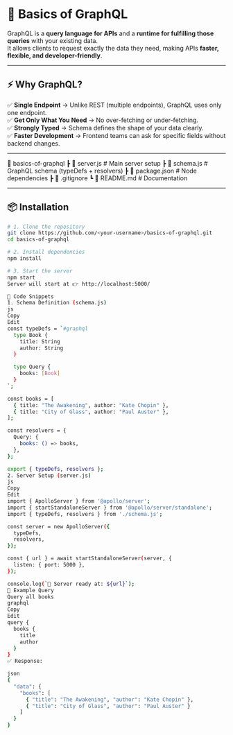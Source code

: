 # 🚀 Basics of GraphQL  

GraphQL is a **query language for APIs** and a **runtime for fulfilling those queries** with your existing data.  
It allows clients to request exactly the data they need, making APIs **faster, flexible, and developer-friendly**.  

---

## ⚡ Why GraphQL?  

✅ **Single Endpoint** → Unlike REST (multiple endpoints), GraphQL uses only one endpoint.  
✅ **Get Only What You Need** → No over-fetching or under-fetching.  
✅ **Strongly Typed** → Schema defines the shape of your data clearly.  
✅ **Faster Development** → Frontend teams can ask for specific fields without backend changes.  

---
📂 basics-of-graphql
 ┣ 📜 server.js     # Main server setup
 ┣ 📜 schema.js     # GraphQL schema (typeDefs + resolvers)
 ┣ 📜 package.json  # Node dependencies
 ┣ 📜 .gitignore
 ┗ 📜 README.md     # Documentation


---

## 📦 Installation  

```bash
# 1. Clone the repository
git clone https://github.com/<your-username>/basics-of-graphql.git
cd basics-of-graphql

# 2. Install dependencies
npm install

# 3. Start the server
npm start
Server will start at 👉 http://localhost:5000/

🔧 Code Snippets
1. Schema Definition (schema.js)
js
Copy
Edit
const typeDefs = `#graphql
  type Book {
    title: String
    author: String
  }

  type Query {
    books: [Book]
  }
`;

const books = [
  { title: "The Awakening", author: "Kate Chopin" },
  { title: "City of Glass", author: "Paul Auster" },
];

const resolvers = {
  Query: {
    books: () => books,
  },
};

export { typeDefs, resolvers };
2. Server Setup (server.js)
js
Copy
Edit
import { ApolloServer } from '@apollo/server';
import { startStandaloneServer } from '@apollo/server/standalone';
import { typeDefs, resolvers } from './schema.js';

const server = new ApolloServer({
  typeDefs,
  resolvers,
});

const { url } = await startStandaloneServer(server, {
  listen: { port: 5000 },
});

console.log(`🚀 Server ready at: ${url}`);
🎯 Example Query
Query all books
graphql
Copy
Edit
query {
  books {
    title
    author
  }
}
✅ Response:

json
{
  "data": {
    "books": [
      { "title": "The Awakening", "author": "Kate Chopin" },
      { "title": "City of Glass", "author": "Paul Auster" }
    ]
  }
}
